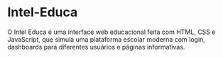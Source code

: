 # Intel-Educa
 O Intel Educa é uma interface web educacional feita com HTML, CSS e JavaScript, que simula uma plataforma escolar moderna com login, dashboards para diferentes usuários e páginas informativas.
